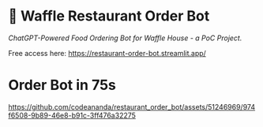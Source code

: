 # 🧇 Waffle Restaurant Order Bot

*ChatGPT-Powered Food Ordering Bot for Waffle House - a PoC Project.*

Free access here: https://restaurant-order-bot.streamlit.app/

# Order Bot in 75s

https://github.com/codeananda/restaurant_order_bot/assets/51246969/974f6508-9b89-46e8-b91c-3ff476a32275


[comment]: <> (<img width="626" alt="Example conversation" src="https://github.com/codeananda/restaurant_order_bot/assets/51246969/ecb1fa63-9b3f-4e08-a4da-175a309a37e5">)
